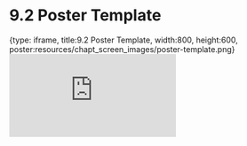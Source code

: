 # 9.2 Poster Template
 
{type: iframe, title:9.2 Poster Template, width:800, height:600, poster:resources/chapt_screen_images/poster-template.png}
![](http://science.c-moor.org/miniCURE-RNA-seq/poster-template.html)
 

 
